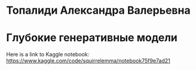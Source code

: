 # Топалиди Александра Валерьевна
# Глубокие генеративные модели
Here is a link to Kaggle notebook: https://www.kaggle.com/code/squirrelemma/notebook75f9e7ad21
